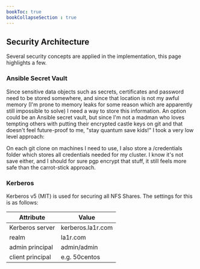```yaml
---
bookToc: true
bookCollapseSection : true
---
```

## Security Architecture
Several security concepts are applied in the implementation, this page highlights a few.

### Ansible Secret Vault
Since sensitive data objects such as secrets, certificates and password need to be stored somewhere, and since that location is not my awful memory (I'm prone to memory leaks for some reason which are apparently still impossible to solve) I need a way to store this information.
An option could be an Ansible secret vault, but since I'm not a madman who loves tempting others with putting their encrypted castle keys on git and that doesn't feel future-proof to me, "stay quantum save kids!" I took a very low level approach:

On each git clone on machines I need to use, I also store a /credentials folder which stores all credentials needed for my cluster.
I know it's not save either, and I should for sure pgp encrypt that stuff, it still feels more safe than the carrot-stick approach.


### Kerberos
Kerberos v5 (MIT) is used for securing all NFS Shares. The settings for this is as follows:

| Attribute | Value |
| ---       | ---   |
| Kerberos server | kerberos.la1r.com |
| realm | la1r.com |
| admin principal | admin/admin |
| client principal | <hostname> e.g. 50centos |
